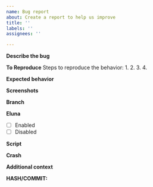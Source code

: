 ```yaml
---
name: Bug report
about: Create a report to help us improve
title: ''
labels: ''
assignees: ''

---
```


**Describe the bug**
<!-- A clear and concise description of what the bug is. -->

**To Reproduce**
Steps to reproduce the behavior:
1. 
2. 
3. 
4. 

**Expected behavior**
<!-- A clear and concise description of what you expected to happen. -->

**Screenshots**
<!-- If applicable, add screenshots to help explain your problem. -->

**Branch**
<!--which branch are you currently using eg: master/eluna/elunacfbg -->

**Eluna**
- [ ] Enabled
- [ ] Disabled

**Script**
<!--Script name assigned to the object/creature -->

**Crash**
<!--Crash log please upload a .txt file do not paste in here -->

**Additional context**
<!-- Add any other context about the problem here. -->

**HASH/COMMIT:**
<!-- IF YOU DO NOT FILL THIS OUT, WE WILL CLOSE YOUR ISSUE! NEVER WRITE "LATEST", ALWAYS PUT THE ACTUAL VALUE INSTEAD.
Find the commit hash (unique identifier) by running "git log" on your own clone of Oregoncore or by looking at here https://github.com/talamortis/OregonCore/commits/master -->

<!-- PLEASE NOTE: IF THIS IS NOT FILLED OUT CORRECTLY YOU ISSUE WILL BE CLOSED -->

